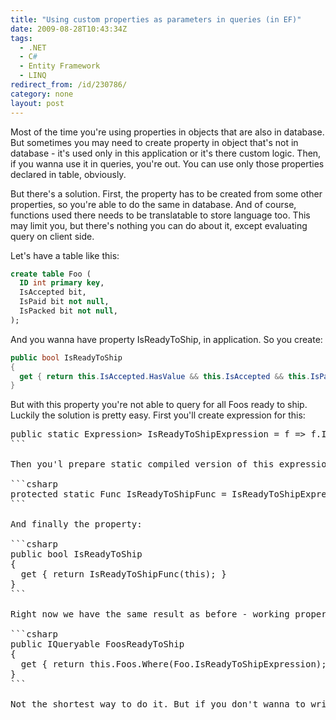 ```yaml
---
title: "Using custom properties as parameters in queries (in EF)"
date: 2009-08-28T10:43:34Z
tags:
  - .NET
  - C#
  - Entity Framework
  - LINQ
redirect_from: /id/230786/
category: none
layout: post
---
```

Most of the time you're using properties in objects that are also in database. But sometimes you may need to create property in object that's not in database - it's used only in this application or it's there custom logic. Then, if you wanna use it in queries, you're out. You can use only those properties declared in table, obviously.

But there's a solution. First, the property has to be created from some other properties, so you're able to do the same in database. And of course, functions used there needs to be translatable to store language too. This may limit you, but there's nothing you can do about it, except evaluating query on client side.

Let's have a table like this:

```sql
create table Foo (
  ID int primary key,
  IsAccepted bit,
  IsPaid bit not null,
  IsPacked bit not null,
);
```

And you wanna have property IsReadyToShip, in application. So you create:

```csharp
public bool IsReadyToShip
{
  get { return this.IsAccepted.HasValue && this.IsAccepted && this.IsPaid && this.IsPacked; }
}
```

But with this property you're not able to query for all Foos ready to ship. Luckily the solution is pretty easy. First you'll create expression for this:

<pre class=brush:csharp">
public static Expression<Func<Foo, bool>> IsReadyToShipExpression = f => f.IsAccepted.HasValue && f.IsAccepted && f.IsPaid && f.IsPacked;
```

Then you'l prepare static compiled version of this expression, just for performance reasons, you can compile it in getter everytime too:

```csharp
protected static Func<Foo, bool> IsReadyToShipFunc = IsReadyToShipExpression.Compile();
```

And finally the property:

```csharp
public bool IsReadyToShip
{
  get { return IsReadyToShipFunc(this); }
}
```

Right now we have the same result as before - working property. But because we also have the expressions of the property (and incidentally it's translatable to store language ;)), so we can use it for querying. You can use it in an easy way (`this` is in this case ObjectContext used in Entity Framework):

```csharp
public IQueryable<Foo> FoosReadyToShip
{
  get { return this.Foos.Where(Foo.IsReadyToShipExpression); }
}
```

Not the shortest way to do it. But if you don't wanna to write the condition again and again (and lower the maintainability) this is a way to do it.
